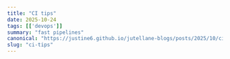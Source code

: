 ```yaml
---
title: "CI tips"
date: 2025-10-24
tags: [['devops']]
summary: "fast pipelines"
canonical: "https://justine6.github.io/jutellane-blogs/posts/2025/10/ci-tips/"
slug: "ci-tips"
---
```

<!-- Write your post below in Markdown -->


